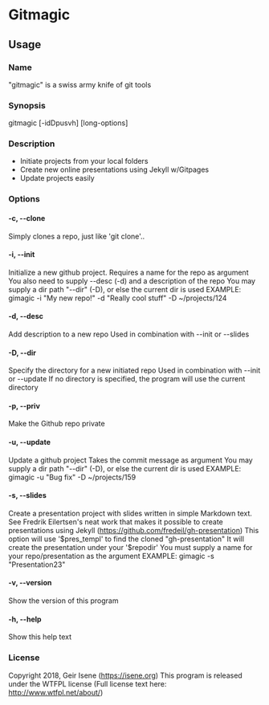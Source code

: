 # Gitmagic

## Usage

### Name
"gitmagic" is a swiss army knife of git tools

### Synopsis
gitmagic [-idDpusvh] [long-options]

### Description
* Initiate projects from your local folders
* Create new online presentations using Jekyll w/Gitpages
* Update projects easily

### Options

#### -c, --clone  
Simply clones a repo, just like 'git clone'..

#### -i, --init  
Initialize a new github project.
Requires a name for the repo as argument
You also need to supply --desc (-d) and a description of the repo
You may supply a dir path "--dir" (-D), or else the current dir is used
EXAMPLE: gimagic -i "My new repo!" -d "Really cool stuff" -D ~/projects/124

#### -d, --desc
Add description to a new repo
Used in combination with --init or --slides

#### -D, --dir
Specify the directory for a new initiated repo
Used in combination with --init or --update
If no directory is specified, the program will use the current directory

#### -p, --priv
Make the Github repo private

#### -u, --update
Update a github project
Takes the commit message as argument
You may supply a dir path "--dir" (-D), or else the current dir is used
EXAMPLE: gimagic -u "Bug fix" -D ~/projects/159

#### -s, --slides
Create a presentation project with slides written in simple Markdown text.
See Fredrik Eilertsen's neat work that makes it possible to create 
presentations using Jekyll (https://github.com/fredeil/gh-presentation)
This option will use '$pres_templ' to find the cloned "gh-presentation"
It will create the presentation under your '$repodir'
You must supply a name for your repo/presentation as the argument
EXAMPLE: gimagic -s "Presentation23"

#### -v, --version
Show the version of this program

#### -h, --help
Show this help text

### License
Copyright 2018, Geir Isene (https://isene.org) This program is released under the WTFPL license (Full license text here: http://www.wtfpl.net/about/)
